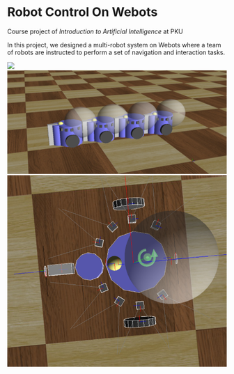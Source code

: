 # Robot Control On Webots
Course project of *Introduction to Artificial Intelligence* at PKU

In this project, we designed a multi-robot system on Webots where a team of robots are instructed to perform a set of navigation and interaction tasks.

![](robot1.png)
![](robot2.png)
![](robot3.png)
